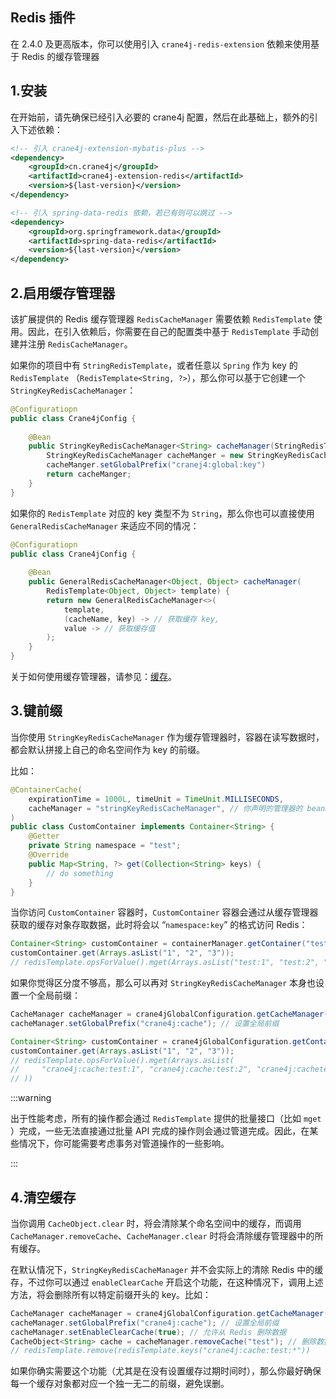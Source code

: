 ## Redis 插件

在 2.4.0 及更高版本，你可以使用引入 `crane4j-redis-extension` 依赖来使用基于 Redis 的缓存管理器

## 1.安装

在开始前，请先确保已经引入必要的 crane4j 配置，然后在此基础上，额外的引入下述依赖：

~~~xml
<!-- 引入 crane4j-extension-mybatis-plus -->
<dependency>
    <groupId>cn.crane4j</groupId>
    <artifactId>crane4j-extension-redis</artifactId>
    <version>${last-version}</version>
</dependency>

<!-- 引入 spring-data-redis 依赖，若已有则可以跳过 -->
<dependency>
    <groupId>org.springframework.data</groupId>
    <artifactId>spring-data-redis</artifactId>
    <version>${last-version}</version>
</dependency>
~~~

## 2.启用缓存管理器

该扩展提供的 Redis 缓存管理器 `RedisCacheManager` 需要依赖 `RedisTemplate` 使用。因此，在引入依赖后，你需要在自己的配置类中基于 `RedisTemplate` 手动创建并注册 `RedisCacheManager`。

如果你的项目中有 `StringRedisTemplate`，或者任意以 `Spring` 作为 key 的 `RedisTemplate` （`RedisTemplate<String, ?>`），那么你可以基于它创建一个 `StringKeyRedisCacheManager`：

~~~java
@Configuratiopn
public class Crane4jConfig {
    
    @Bean
    public StringKeyRedisCacheManager<String> cacheManager(StringRedisTemplate template) {
        StringKeyRedisCacheManager cacheManger = new StringKeyRedisCacheManager<>(template);
        cacheManger.setGlobalPrefix("cranej4:global:key")
        return cacheManger;
    }
} 
~~~

如果你的 `RedisTemplate` 对应的 key 类型不为 `String`，那么你也可以直接使用 `GeneralRedisCacheManager` 来适应不同的情况：

~~~java
@Configuratiopn
public class Crane4jConfig {
    
    @Bean
    public GeneralRedisCacheManager<Object, Object> cacheManager(
        RedisTemplate<Object, Object> template) {
        return new GeneralRedisCacheManager<>(
            template, 
            (cacheName, key) -> // 获取缓存 key, 
            value -> // 获取缓存值
        );
    }
} 
~~~

关于如何使用缓存管理器，请参见：[缓存](./../advanced/cache)。

## 3.键前缀

当你使用 `StringKeyRedisCacheManager` 作为缓存管理器时，容器在读写数据时，都会默认拼接上自己的命名空间作为 key 的前缀。

比如：

~~~java
@ContainerCache(
    expirationTime = 1000L, timeUnit = TimeUnit.MILLISECONDS,
	cacheManager = "stringKeyRedisCacheManager", // 你声明的管理器的 beanName
)
public class CustomContainer implements Container<String> {
    @Getter
    private String namespace = "test";
    @Override
    public Map<String, ?> get(Collection<String> keys) {
        // do something
	}
}
~~~

当你访问 `CustomContainer` 容器时，`CustomContainer` 容器会通过从缓存管理器获取的缓存对象存取数据，此时将会以 “`namespace:key`” 的格式访问 Redis：

~~~java
Container<String> customContainer = containerManager.getContainer("test");
customContainer.get(Arrays.asList("1", "2", "3"));
// redisTemplate.opsForValue().mget(Arrays.asList("test:1", "test:2", "test:3"))
~~~

如果你觉得区分度不够高，那么可以再对 `StringKeyRedisCacheManager` 本身也设置一个全局前缀：

~~~java
CacheManager cacheManager = crane4jGlobalConfiguration.getCacheManager("stringKeyRedisCacheManager");
cacheManager.setGlobalPrefix("crane4j:cache"); // 设置全局前缀

Container<String> customContainer = crane4jGlobalConfiguration.getContainer("test");
customContainer.get(Arrays.asList("1", "2", "3"));
// redisTemplate.opsForValue().mget(Arrays.asList(
//     "crane4j:cache:test:1", "crane4j:cache:test:2", "crane4j:cachetest:3"
// ))
~~~

:::warning

出于性能考虑，所有的操作都会通过 `RedisTemplate` 提供的批量接口（比如 `mget` ）完成，一些无法直接通过批量 API 完成的操作则会通过管道完成。因此，在某些情况下，你可能需要考虑事务对管道操作的一些影响。

:::

## 4.清空缓存

当你调用 `CacheObject.clear` 时，将会清除某个命名空间中的缓存，而调用 `CacheManager.removeCache`、`CacheManager.clear` 时将会清除缓存管理器中的所有缓存。

在默认情况下，`StringKeyRedisCacheManager` 并不会实际上的清除 Redis 中的缓存，不过你可以通过 `enableClearCache` 开启这个功能，在这种情况下，调用上述方法，将会删除所有以特定前缀开头的 key。比如：

~~~java
CacheManager cacheManager = crane4jGlobalConfiguration.getCacheManager("stringKeyRedisCacheManager");
cacheManager.setGlobalPrefix("crane4j:cache"); // 设置全局前缀
cacheManager.setEnableClearCache(true); // 允许从 Redis 删除数据
CacheObject<String> cache = cacheManager.removeCache("test"); // 删除数据
// redisTemplate.remove(redisTemplate.keys("crane4j:cache:test:*"))
~~~

如果你确实需要这个功能（尤其是在没有设置缓存过期时间时），那么你最好确保每一个缓存对象都对应一个独一无二的前缀，避免误删。

